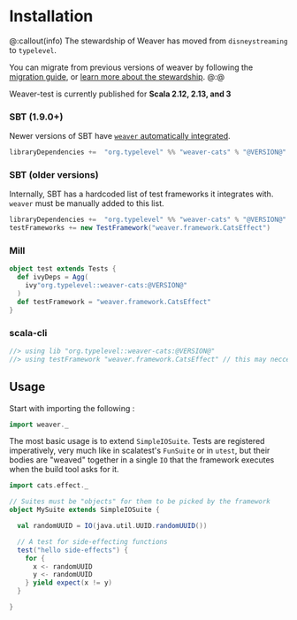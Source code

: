Installation
============

@:callout(info)
The stewardship of Weaver has moved from `disneystreaming` to `typelevel`.

You can migrate from previous versions of weaver by following the [migration guide](https://github.com/typelevel/weaver-test/releases/tag/v0.9.0), or [learn more about the stewardship](../faqs/typelevel-stewardship.md).
@:@

Weaver-test is currently published for **Scala 2.12, 2.13, and 3**

### SBT (1.9.0+)

Newer versions of SBT have [`weaver` automatically integrated](https://github.com/sbt/sbt/pull/7263).

```scala
libraryDependencies +=  "org.typelevel" %% "weaver-cats" % "@VERSION@" % Test
```

### SBT (older versions)

Internally, SBT has a hardcoded list of test frameworks it integrates with. `weaver` must be manually added to this list.

```scala
libraryDependencies +=  "org.typelevel" %% "weaver-cats" % "@VERSION@" % Test
testFrameworks += new TestFramework("weaver.framework.CatsEffect")
```

### Mill
```scala
object test extends Tests {
  def ivyDeps = Agg(
    ivy"org.typelevel::weaver-cats:@VERSION@"
  )
  def testFramework = "weaver.framework.CatsEffect"
}
```

### scala-cli
```scala
//> using lib "org.typelevel::weaver-cats:@VERSION@"
//> using testFramework "weaver.framework.CatsEffect" // this may neccessary if you have other TestFramework on your dependencies
```

## Usage


Start with importing the following :

```scala mdoc
import weaver._
```

The most basic usage is to extend `SimpleIOSuite`. Tests are registered imperatively, very much like in scalatest's `FunSuite` or in `utest`, but their bodies are "weaved" together in a single `IO` that the framework executes when the build tool asks for it.


```scala mdoc
import cats.effect._

// Suites must be "objects" for them to be picked by the framework
object MySuite extends SimpleIOSuite {

  val randomUUID = IO(java.util.UUID.randomUUID())

  // A test for side-effecting functions
  test("hello side-effects") {
    for {
      x <- randomUUID
      y <- randomUUID
    } yield expect(x != y)
  }

}
```
